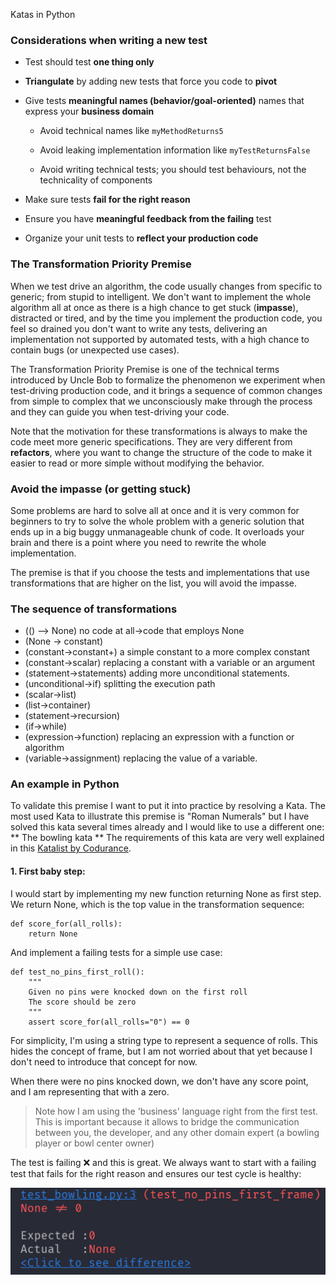 Katas in Python

### Considerations when writing a new test

* Test should test **one thing only**

* **Triangulate** by adding new tests that force you code to **pivot**

* Give tests **meaningful names (behavior/goal-oriented)** names that express your **business domain**

  - Avoid technical names like `myMethodReturns5`

  - Avoid leaking implementation information like `myTestReturnsFalse`

  - Avoid writing technical tests; you should test behaviours, not the technicality of components

* Make sure tests **fail for the right reason**

* Ensure you have **meaningful feedback from the failing** test

* Organize your unit tests to **reflect your production code**

### The Transformation Priority Premise

When we test drive an algorithm, the code usually changes from specific to generic; from stupid to intelligent.
We don't want to implement the whole algorithm all at once as there is a high chance to get stuck (**impasse**), 
distracted or tired, and by the time you implement the production code, you feel so drained 
you don't want to write any tests, delivering an implementation not supported by automated tests,
with a high chance to contain bugs (or unexpected use cases).

The Transformation Priority Premise is one of the technical terms introduced by Uncle Bob to 
formalize the phenomenon we experiment when test-driving production code, and it brings a sequence of
common changes from simple to complex that we unconsciously make through the process and
they can guide you when test-driving your code.

Note that the motivation for these transformations is always to make the code meet more generic specifications. 
They are very different from **refactors**, where you want to change the structure of the code to make it easier
to read or more simple without modifying the behavior.

### Avoid the impasse (or getting stuck)
Some problems are hard to solve all at once and it is very common for beginners to try to solve the whole problem with
a generic solution that ends up in a big buggy unmanageable chunk of code. It overloads your brain and there is a point
where you need to rewrite the whole implementation. 

The premise is that if you choose the tests and implementations that use transformations that are higher on the list, 
you will avoid the impasse. 
 
### The sequence of transformations

* (() –> None) no code at all->code that employs None
* (None -> constant)
* (constant->constant+) a simple constant to a more complex constant
* (constant->scalar) replacing a constant with a variable or an argument
* (statement->statements) adding more unconditional statements.
* (unconditional->if) splitting the execution path
* (scalar->list)
* (list->container)
* (statement->recursion)
* (if->while)
* (expression->function) replacing an expression with a function or algorithm
* (variable->assignment) replacing the value of a variable.


### An example in Python 

To validate this premise I want to put it into practice by resolving a Kata. The most used
Kata to illustrate this premise is "Roman Numerals" but I have solved this kata several times already and I would
like to use a different one: ** The bowling kata ** The requirements of this kata are very well explained in this
[Katalist by Codurance](https://katalyst.codurance.com/bowling).

#### 1. First baby step:

I would start by implementing my new function returning None as first step. We return None, which
is the top value in the transformation sequence:

```
def score_for(all_rolls):
    return None
```

And implement a failing tests for a simple use case:

```
def test_no_pins_first_roll():
    """
    Given no pins were knocked down on the first roll
    The score should be zero
    """
    assert score_for(all_rolls="0") == 0
```

For simplicity, I'm using a string type to represent a sequence of rolls.
This hides the concept of frame, but I am not worried about that yet because
I don't need to introduce that concept for now.

When there were no pins knocked down, we don't have any score point, and I am representing
that with a zero.

>
> Note how I am using the 'business' language right from the first test.
> This is important because it allows to bridge the communication between
> you, the developer, and any other domain expert (a bowling player or bowl center owner)
>

The test is failing ❌ and this is great. We always want to start with a failing test
that fails for the right reason and ensures our test cycle is healthy:

![img](bowling/screenshots/step_1.png)

